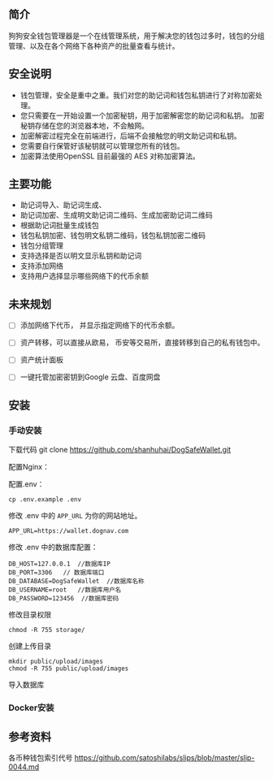 
## 简介

狗狗安全钱包管理器是一个在线管理系统，用于解决您的钱包过多时，钱包的分组管理、以及在各个网络下各种资产的批量查看与统计。

## 安全说明
- 钱包管理，安全是重中之重。我们对您的助记词和钱包私钥进行了对称加密处理。
- 您只需要在一开始设置一个加密秘钥，用于加密解密您的助记词和私钥。 加密秘钥存储在您的浏览器本地，不会触网。
- 加密解密过程完全在前端进行，后端不会接触您的明文助记词和私钥。
- 您需要自行保管好该秘钥就可以管理您所有的钱包。
- 加密算法使用OpenSSL 目前最强的 AES 对称加密算法。

## 主要功能

- 助记词导入、助记词生成、
- 助记词加密、生成明文助记词二维码、生成加密助记词二维码
- 根据助记词批量生成钱包
- 钱包私钥加密、钱包明文私钥二维码，钱包私钥加密二维码
- 钱包分组管理
- 支持选择是否以明文显示私钥和助记词
- 支持添加网络
- 支持用户选择显示哪些网络下的代币余额


## 未来规划
- [ ] 添加网络下代币， 并显示指定网络下的代币余额。
- [ ] 资产转移，可以直接从欧易， 币安等交易所，直接转移到自己的私有钱包中。
- [ ] 资产统计面板
- [ ] 一键托管加密密钥到Google 云盘、百度网盘


## 安装

### 手动安装

下载代码  git clone https://github.com/shanhuhai/DogSafeWallet.git

配置Nginx：

配置.env：

    cp .env.example .env

修改 .env 中的 `APP_URL` 为你的网站地址。

```
APP_URL=https://wallet.dognav.com
```

修改 .env 中的数据库配置：

```
DB_HOST=127.0.0.1  //数据库IP
DB_PORT=3306   // 数据库端口
DB_DATABASE=DogSafeWallet  //数据库名称
DB_USERNAME=root   //数据库用户名
DB_PASSWORD=123456  //数据库密码
```

修改目录权限

```
chmod -R 755 storage/
```

创建上传目录

```
mkdir public/upload/images
chmod -R 755 public/upload/images
```

导入数据库



### Docker安装


## 参考资料
各币种钱包索引代号
https://github.com/satoshilabs/slips/blob/master/slip-0044.md
